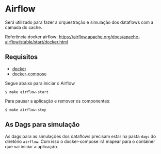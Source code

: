 # Airflow

Será utilizado para fazer a orquestração e simulação dos dataflows com a camada do cache.

Referência docker airflow: https://airflow.apache.org/docs/apache-airflow/stable/start/docker.html

## Requisitos

- [docker](https://www.docker.com/get-started)
- [docker-compose](https://docs.docker.com/compose/)

Segue abaixo para iniciar o Airflow

    $ make airflow-start

Para pausar a aplicação e remover os componentes:

    $ make airflow-stop

## As Dags para simulação

As dags para as simulações dos dataflows precisam estar na pasta `dags` do diretório `airflow`. Com isso o docker-compose irá mapear para o container que vai iniciar a aplicação.